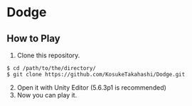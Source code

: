 # Dodge

## How to Play

1. Clone this repository.

```bash:bash
$ cd /path/to/the/directory/
$ git clone https://github.com/KosukeTakahashi/Dodge.git
```

2. Open it with Unity Editor (5.6.3p1 is recommended)
2. Now you can play it.
